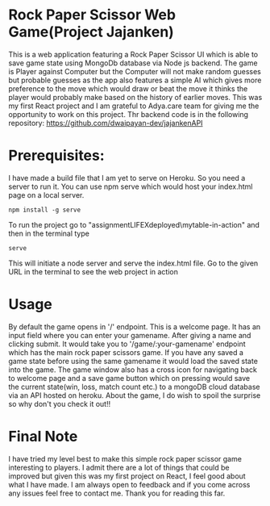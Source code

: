 # Rock Paper Scissor Web Game(Project Jajanken)
This is a web application featuring a Rock Paper Scissor UI which is able to save game state using MongoDb database via Node js backend. The game is Player against Computer but the Computer will not make random guesses but probable guesses as the app also features a simple AI which gives more preference to the move which would draw or beat the move it thinks the player would probably make based on the history of earlier moves. This was my first React project and I am grateful to Adya.care team for giving me the opportunity to work on this project. Thr backend code is in the following repository: https://github.com/dwaipayan-dev/jajankenAPI

# Prerequisites:
I have made a build file that I am yet to serve on Heroku. So you need a server to run it. You can use npm serve which would host your index.html page on a local server.
```
npm install -g serve
```
To run the project go to "assignmentLIFEXdeployed\mytable-in-action" and then in the terminal type
```
serve
```
This will initiate a node server and serve the index.html file. Go to the given URL in the terminal to see the web project in action

# Usage
By default the game opens in '/' endpoint. This is a welcome page. It has an input field where you can enter your gamename. After giving a name and clicking submit. It would take you to '/game/:your-gamename' endpoint which has the main rock paper scissors game. If you have any saved a game state before using the same gamename it would load the saved state into the game. The game window also has a cross icon for navigating back to welcome page and a save game button which on pressing would save the current state(win, loss, match count etc.) to a mongoDB cloud database via an API hosted on heroku. About the game, I do wish to spoil the surprise so why don't you check it out!!


# Final Note
I have tried my level best to make this simple rock paper scissor game interesting to players. I admit there are a lot of things that could be improved but given this was my first project on React, I feel good about what I have made. I am always open to feedback and if you come across any issues feel free to contact me. Thank you for reading this far.

